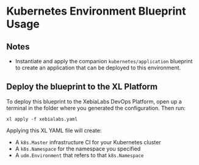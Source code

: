 # Kubernetes Environment Blueprint Usage

## Notes

* Instantiate and apply the companion `kubernetes/application` blueprint to create an application that can be deployed to this environment.

## Deploy the blueprint to the XL Platform

To deploy this blueprint to the XebiaLabs DevOps Platform, open up a terminal in the folder where you generated the configuration. Then run:

```plain
xl apply -f xebialabs.yaml
```

Applying this XL YAML file will create:

* A `k8s.Master` infrastructure CI for your Kubernetes cluster
* A `k8s.Namespace` for the namespace you specified
* A `udm.Environment` that refers to that `k8s.Namespace`

